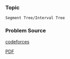 ### Topic

    Segment Tree/Interval Tree

### Problem Source

[codeforces](http://codeforces.com/gym/100093)

[PDF](http://codeforces.com/gym/100093/attachments/download/1236/20122013-tryenirovka-spbgu-b-5-zaprosy-na-otryezkye-dyeryevo-otryezkov-ru.pdf)
